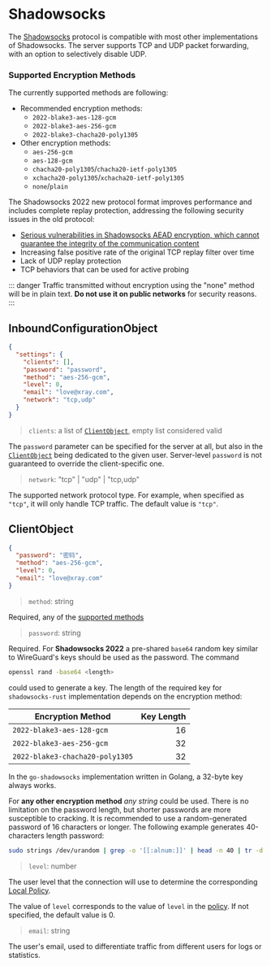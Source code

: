 # Shadowsocks

The [Shadowsocks](https://en.wikipedia.org/wiki/Shadowsocks) protocol is compatible with most other implementations of Shadowsocks. The server supports TCP and UDP packet forwarding, with an option to selectively disable UDP.

### Supported Encryption Methods

The currently supported methods are following:

- Recommended encryption methods:
  - `2022-blake3-aes-128-gcm`
  - `2022-blake3-aes-256-gcm`
  - `2022-blake3-chacha20-poly1305`
- Other encryption methods:
  - `aes-256-gcm`
  - `aes-128-gcm`
  - `chacha20-poly1305`/`chacha20-ietf-poly1305`
  - `xchacha20-poly1305`/`xchacha20-ietf-poly1305`
  - `none`/`plain`

The Shadowsocks 2022 new protocol format improves performance and includes complete replay protection, addressing the following security issues in the old protocol:

- [Serious vulnerabilities in Shadowsocks AEAD encryption, which cannot guarantee the integrity of the communication content](https://github.com/shadowsocks/shadowsocks-org/issues/183)
- Increasing false positive rate of the original TCP replay filter over time
- Lack of UDP replay protection
- TCP behaviors that can be used for active probing

::: danger
Traffic transmitted without encryption using the "none" method will be in plain text. **Do not use it on public networks** for security reasons.
:::

## InboundConfigurationObject

```json
{
  "settings": {
    "clients": [],
    "password": "password",
    "method": "aes-256-gcm",
    "level": 0,
    "email": "love@xray.com",
    "network": "tcp,udp"
  }
}
```

> `clients`: a list of [`ClientObject`](#clientobject), empty list considered valid

The `password` parameter can be specified for the server at all, but also in the [`ClientObject`](#clientobject) being dedicated to the given user. Server-level `password` is not guaranteed to override the client-specific one.

> `network`: "tcp" | "udp" | "tcp,udp"

The supported network protocol type. For example, when specified as `"tcp"`, it will only handle TCP traffic. The default value is `"tcp"`.

## ClientObject

```json
{
  "password": "密码",
  "method": "aes-256-gcm",
  "level": 0,
  "email": "love@xray.com"
}
```

> `method`: string

Required, any of the [supported methods](#supportedencryptionmethods)

> `password`: string

Required. For **Shadowsocks 2022** a pre-shared `base64` random key similar to WireGuard's keys should be used as the password. The command

```sh
openssl rand -base64 <length>
```

could used to generate a key. The length of the required key for `shadowsocks-rust` implementation depends on the encryption method:

| Encryption Method               | Key Length |
| ------------------------------- | ---------: |
| `2022-blake3-aes-128-gcm`       |         16 |
| `2022-blake3-aes-256-gcm`       |         32 |
| `2022-blake3-chacha20-poly1305` |         32 |

In the `go-shadowsocks` implementation written in Golang, a 32-byte key always works.

For **any other encryption method** _any string_ could be used. There is no limitation on the password length, but shorter passwords are more susceptible to cracking. It is recommended to use a random-generated password of 16 characters or longer. The following example generates 40-characters length password:

```sh
sudo strings /dev/urandom | grep -o '[[:alnum:]]' | head -n 40 | tr -d '\n'; echo
```

> `level`: number

The user level that the connection will use to determine the corresponding [Local Policy](../policy.md#levelpolicyobject).

The value of `level` corresponds to the value of `level` in the [policy](../policy.md#policyobject). If not specified, the default value is 0.

> `email`: string

The user's email, used to differentiate traffic from different users for logs or statistics.
